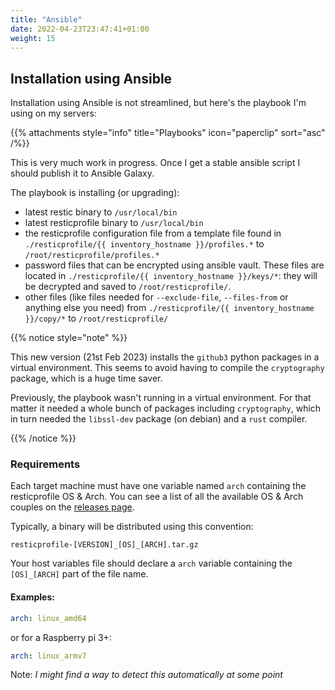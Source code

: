 ```yaml
---
title: "Ansible"
date: 2022-04-23T23:47:41+01:00
weight: 15
---
```


## Installation using Ansible

Installation using Ansible is not streamlined, but here's the playbook I'm using on my servers:

{{% attachments style="info" title="Playbooks" icon="paperclip" sort="asc" /%}}

This is very much work in progress. Once I get a stable ansible script I should publish it to Ansible Galaxy.

The playbook is installing (or upgrading):

* latest restic binary to `/usr/local/bin`
* latest resticprofile binary to `/usr/local/bin`
* the resticprofile configuration file from a template file found in `./resticprofile/{{ inventory_hostname }}/profiles.*` to `/root/resticprofile/profiles.*`
* password files that can be encrypted using ansible vault. These files are located in `./resticprofile/{{ inventory_hostname }}/keys/*`: they will be decrypted and saved to `/root/resticprofile/`.
* other files (like files needed for `--exclude-file`, `--files-from` or anything else you need) from `./resticprofile/{{ inventory_hostname }}/copy/*` to `/root/resticprofile/`

{{% notice style="note" %}}

This new version (21st Feb 2023) installs the `github3` python packages in a virtual environment. This seems to avoid having to compile the `cryptography` package, which is a huge time saver.

Previously, the playbook wasn't running in a virtual environment. For that matter it needed a whole bunch of packages including `cryptography`, which in turn needed the `libssl-dev` package (on debian) and a `rust` compiler.

{{% /notice %}}

### Requirements

Each target machine must have one variable named `arch` containing the resticprofile OS & Arch. You can see a list of all the available OS & Arch couples on the [releases page](https://github.com/creativeprojects/resticprofile/releases).

Typically, a binary will be distributed using this convention:

`resticprofile-[VERSION]_[OS]_[ARCH].tar.gz`

Your host variables file should declare a `arch` variable containing the `[OS]_[ARCH]` part of the file name.

#### Examples:

<!-- checkdoc-ignore -->
```yaml
arch: linux_amd64
```

or for a Raspberry pi 3+:

<!-- checkdoc-ignore -->
```yaml
arch: linux_armv7
```

Note: _I might find a way to detect this automatically at some point_
